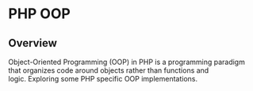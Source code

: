 # PHP OOP

## Overview 

Object-Oriented Programming (OOP) in PHP is a programming paradigm that organizes code around objects rather than functions and logic. Exploring some PHP specific OOP implementations.


